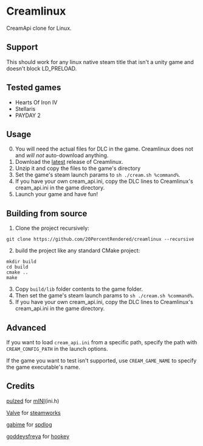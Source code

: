# Creamlinux
CreamApi clone for Linux.

## Support
This should work for any linux native steam title that isn't a unity game and doesn't block LD_PRELOAD.

## Tested games
 - Hearts Of Iron IV
 - Stellaris 
 - PAYDAY 2
 
## Usage 
0. You will need the actual files for DLC in the game. Creamlinux does not and _will not_ auto-download anything. 
1. Download the [latest](https://github.com/20PercentRendered/creamlinux/releases/latest/download/creamlinux.zip) release of Creamlinux.
2. Unzip it and copy the files to the game's directory
3. Set the game's steam launch params to `sh ./cream.sh %command%`.
4. If you have your own cream_api.ini, copy the DLC lines to Creamlinux's cream_api.ini in the game directory. 
5. Launch your game and have fun! 

## Building from source
1. Clone the project recursively:
```
git clone https://github.com/20PercentRendered/creamlinux --recursive
```
2. build the project like any standard CMake project:
```
mkdir build
cd build
cmake ..
make
```

3. Copy `build/lib` folder contents to the game folder.
4. Then set the game's steam launch params to `sh ./cream.sh %command%`.
5. If you have your own cream_api.ini, copy the DLC lines to Creamlinux's cream_api.ini in the game directory. 
## Advanced 

If you want to load `cream_api.ini` from a specific path, specify the path with `CREAM_CONFIG_PATH` in the launch options.

If the game you want to test isn't supported, use `CREAM_GAME_NAME` to specify the game executable's name.

## Credits
[pulzed](https://github.com/pulzed) for [mINI](https://github.com/pulzed/mINI)(ini.h)

[Valve](https://www.valvesoftware.com/) for [steamworks](https://partner.steamgames.com/)

[gabime](https://github.com/gabime) for [spdlog](https://github.com/gabime/spdlog)

[goddeysfreya](https://github.com/goddessfreya) for [hookey](https://github.com/goddessfreya/hookey)
